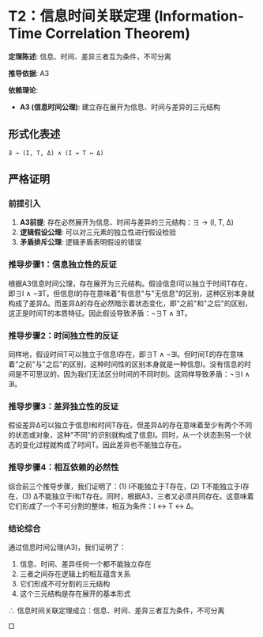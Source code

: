 # T2：信息时间关联定理 (Information-Time Correlation Theorem)  

**定理陈述**: 信息、时间、差异三者互为条件，不可分离

**推导依据**: A3

**依赖理论**:
- **A3 (信息时间公理)**: 建立存在展开为信息、时间与差异的三元结构  

## 形式化表述  
```  
∃ → (I, T, Δ) ∧ (I ↔ T ↔ Δ)  
```  

## 严格证明

### 前提引入
1. **A3前提**: 存在必然展开为信息、时间与差异的三元结构：∃ → (I, T, Δ)
2. **逻辑假设公理**: 可以对三元素的独立性进行假设检验
3. **矛盾排斥公理**: 逻辑矛盾表明假设的错误

### 推导步骤1：信息独立性的反证
根据A3信息时间公理，存在展开为三元结构。假设信息I可以独立于时间T存在，即∃I ∧ ¬∃T。但信息I的存在意味着"有信息"与"无信息"的区别，这种区别本身就构成了差异Δ。而差异Δ的存在必然暗示着状态变化，即"之前"和"之后"的区别，这正是时间T的本质特征。因此假设导致矛盾：¬∃T ∧ ∃T。

### 推导步骤2：时间独立性的反证
同样地，假设时间T可以独立于信息I存在，即∃T ∧ ¬∃I。但时间T的存在意味着"之前"与"之后"的区别，这种时间性的区别本身就是一种信息I。没有信息的时间是不可思议的，因为我们无法区分时间的不同时刻。这同样导致矛盾：¬∃I ∧ ∃I。

### 推导步骤3：差异独立性的反证
假设差异Δ可以独立于信息I和时间T存在。但差异Δ的存在意味着至少有两个不同的状态或对象，这种"不同"的识别就构成了信息I。同时，从一个状态到另一个状态的变化过程就构成了时间T。因此差异也不能独立存在。

### 推导步骤4：相互依赖的必然性
综合前三个推导步骤，我们证明了：(1) I不能独立于T存在，(2) T不能独立于I存在，(3) Δ不能独立于I和T存在。同时，根据A3，三者又必须共同存在。这意味着它们形成了一个不可分割的整体，相互为条件：I ↔ T ↔ Δ。

### 结论综合
通过信息时间公理(A3)，我们证明了：
1. 信息、时间、差异任何一个都不能独立存在
2. 三者之间存在逻辑上的相互蕴含关系
3. 它们形成不可分割的三元结构
4. 这个三元结构是存在展开的基本形式

∴ 信息时间关联定理成立：信息、时间、差异三者互为条件，不可分离  

□  